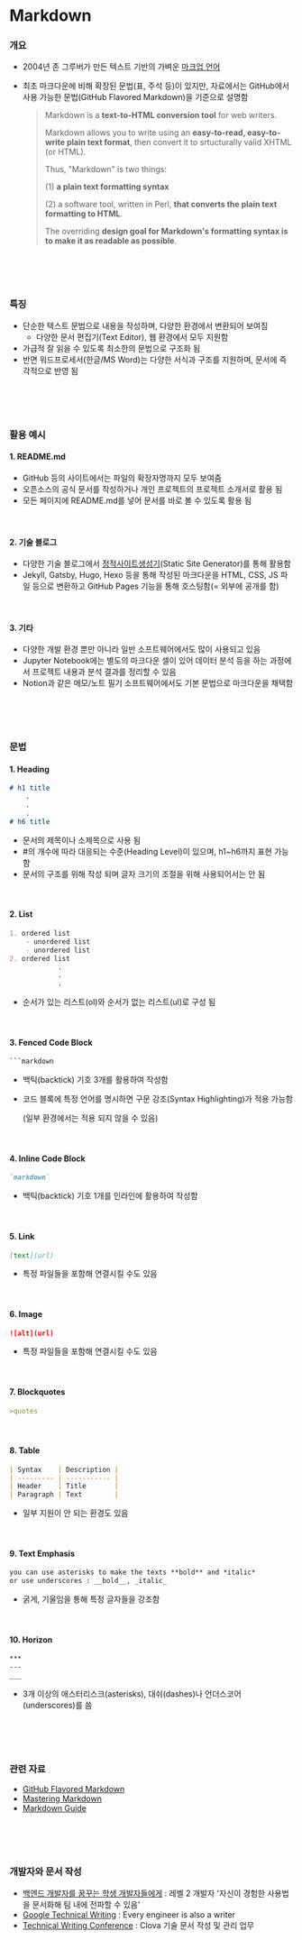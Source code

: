 # Markdown

### 개요

- 2004년 존 그루버가 만든 텍스트 기반의 가벼운 [마크업 언어](https://ko.wikipedia.org/wiki/%EB%A7%88%ED%81%AC%EC%97%85_%EC%96%B8%EC%96%B4)

- 최초 마크다운에 비해 확장된 문법(표, 주석 등)이 있지만, 자료에서는 GitHub에서 사용 가능한 문법(GitHub Flavored Markdown)을 기준으로 설명함

  > Markdown is a **text-to-HTML conversion tool** for web writers.
  >
  > Markdown allows you to write using an **easy-to-read, easy-to-write plain text format**, then convert it to srtucturally valid XHTML (or HTML).
  >
  > Thus, "Markdown" is two things:
  >
  > (1) **a plain text formatting syntax**
  >
  > (2) a software tool, written in Perl, **that converts the plain text formatting to HTML**.
  >
  > The overriding **design goal for Markdown's formatting syntax is to make it as readable as possible**.

ㅤ

ㅤ

### 특징

- 단순한 텍스트 문법으로 내용을 작성하며, 다양한 환경에서 변환되어 보여짐
  - 다양한 문서 편집기(Text Editor), 웹 환경에서 모두 지원함
- 가급적 잘 읽을 수 있도록 최소한의 문법으로 구조화 됨
- 반면 워드프로세서(한글/MS Word)는 다양한 서식과 구조를 지원하며, 문서에 즉각적으로 반영 됨

ㅤ

ㅤ

### 활용 예시

#### 1. README.md

- GitHub 등의 사이트에서는 파일의 확장자명까지 모두 보여줌
- 오픈소스의 공식 문서를 작성하거나 개인 프로젝트의 프로젝트 소개서로 활용 됨
- 모든 페이지에 README.md를 넣어 문서를 바로 볼 수 있도록 활용 됨

ㅤ

#### 2. 기술 블로그

- 다양한 기술 블로그에서 [정적사이트생성기](https://www.daleseo.com/spa-ssg-ssr/#ssg-static-site-generator)(Static Site Generator)를 통해 활용함
- Jekyll, Gatsby, Hugo, Hexo 등을 통해 작성된 마크다운을 HTML, CSS, JS 파일 등으로 변환하고 GitHub Pages 기능을 통해 호스팅함(= 외부에 공개를 함)

ㅤ

#### 3. 기타

- 다양한 개발 환경 뿐만 아니라 일반 소프트웨어에서도 많이 사용되고 있음
- Jupyter Notebook에는 별도의 마크다운 셀이 있어 데이터 분석 등을 하는 과정에서 프로젝트 내용과 분석 결과를 정리할 수 있음
- Notion과 같은 메모/노트 필기 소프트웨어에서도 기본 문법으로 마크다운을 채택함

ㅤ

ㅤ

### 문법

#### 1. Heading

``` markdown
# h1 title
	.
	.
	.
# h6 title
```

- 문서의 제목이나 소제목으로 사용 됨
- #의 개수에 따라 대응되는 수준(Heading Level)이 있으며, h1~h6까지 표현 가능함
- 문서의 구조를 위해 작성 되며 글자 크기의 조절을 위해 사용되어서는 안 됨

ㅤ

#### 2. List

```markdown
1. ordered list
	- unordered list
	- unordered list
2. ordered list
			.
			.
			.
```

- 순서가 있는 리스트(ol)와 순서가 없는 리스트(ul)로 구성 됨

ㅤ

#### 3. Fenced Code Block

```markdown
​```markdown
```

- 백틱(backtick) 기호 3개를 활용하여 작성함

- 코드 블록에 특정 언어를 명시하면 구문 강조(Syntax Highlighting)가 적용 가능함

  (일부 환경에서는 적용 되지 않을 수 있음)

ㅤ

#### 4. Inline Code Block

```markdown
`markdown`
```

- 백틱(backtick) 기호 1개를 인라인에 활용하여 작성함

ㅤ

#### 5. Link

```markdown
[text](url)
```

- 특정 파일들을 포함해 연결시킬 수도 있음

ㅤ

#### 6. Image

```markdown
![alt](url)
```

- 특정 파일들을 포함해 연결시킬 수도 있음

ㅤ

#### 7. Blockquotes

```markdown
>quotes
```

ㅤ

#### 8. Table

```markdown
| Syntax    | Description |
| --------- | ----------- |
| Header    | Title       |
| Paragraph | Text        |
```

- 일부 지원이 안 되는 환경도 있음

ㅤ

#### 9. Text Emphasis

```markdown
you can use asterisks to make the texts **bold** and *italic*
or use underscores : __bold__, _italic_
```

- 굵게, 기울임을 통해 특정 글자들을 강조함

ㅤ

#### 10. Horizon

```markdown
***
---
___
```

- 3개 이상의 애스터리스크(asterisks), 대쉬(dashes)나 언더스코어(underscores)를 씀

ㅤ

ㅤ

### 관련 자료

- [GitHub Flavored Markdown](https://github.github.com/gfm/)
- [Mastering Markdown](https://guides.github.com/features/mastering-markdown/)
- [Markdown Guide](https://www.markdownguide.org/)

ㅤ

ㅤ

### 개발자와 문서 작성

- [백엔드 개발자를 꿈꾸는 학생 개발자들에게](https://d2.naver.com/news/3435170) : 레벨 2 개발자 '자신이 경험한 사용법을 문서화해 팀 내에 전파할 수 있음'
- [Google Technical Writing](https://developers.google.com/tech-writing) : Every engineer is also a writer
- [Technical Writing Conference](https://engineering.linecorp.com/ko/blog/write-the-docs-prague-2018-recap/) : Clova 기술 문서 작성 및 관리 업무